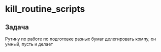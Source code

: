 # kill_routine_scripts

## Задача
Рутину по работе по подготовке разных бумаг делегировать компу, он умный, пусть и делает
